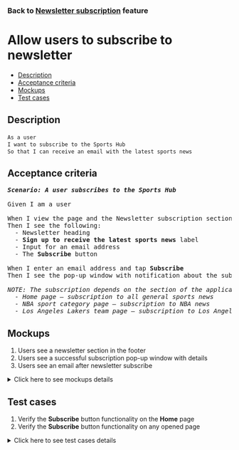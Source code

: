 ### Back to [Newsletter subscription](../../) feature

# Allow users to subscribe to newsletter

- [Description](#description)
- [Acceptance criteria](#acceptance-criteria)
- [Mockups](#mockups)
- [Test cases](#test-cases)

## Description

    As a user
    I want to subscribe to the Sports Hub
    So that I can receive an email with the latest sports news

## Acceptance criteria

<pre>
<b><i>Scenario: A user subscribes to the Sports Hub</i></b>

Given I am a user

When I view the page and the Newsletter subscription section in the footer
Then I see the following:
  - Newsletter heading
  - <b>Sign up to receive the latest sports news</b> label
  - Input for an email address
  - The <b>Subscribe</b> button

When I enter an email address and tap <b>Subscribe</b>
Then I see the pop-up window with notification about the subscribed news category

<i>NOTE: The subscription depends on the section of the application you are currently on, for example:
  - Home page – subscription to all general sports news
  - NBA sport category page – subscription to NBA news
  - Los Angeles Lakers team page – subscription to Los Angeles Lakers team news</i>
</pre>
</pre>

## Mockups

1. Users see a newsletter section in the footer
2. Users see a successful subscription pop-up window with details
3. Users see an email after newsletter subscribe

<details>
  <summary>Click here to see mockups details</summary>

**1. Users see a newsletter section in the footer:**

![Users see a newsletter section in the footer](/products/sports_hub_portal/mobile_application_features/newsletter_email/images/application_newsletter_footer.png)

**2. Users see a successful subscription pop-up window with details:**

![Users see a successful subscription pop-up window with details](/products/sports_hub_portal/mobile_application_features/newsletter_email/images/application_successful_subscription.png)

**3. Users see an email after newsletter subscribe:**

![Users see an email after newsletter subscribe](/products/sports_hub_portal/mobile_application_features/newsletter_email/images/newsletter_email.png)

</details>

## Test cases

1. Verify the <b>Subscribe</b> button functionality on the <b>Home</b> page
2. Verify the <b>Subscribe</b> button functionality on any opened page

<details>
  <summary>Click here to see test cases details</summary>

### **#1. Verify the Subscribe button functionality on the Home page**

|Preconditions|Steps|Expected result
--------------|-----|----------
|- On the application footer > <b>Newsletter</b>|1) In the <b>Your email address</b> field, enter an email address</br>2) Tap <b>Subscribe</b></br>3) Verify that the user is subscribed to all general sports news|2) The pop-up window appears with a notification that the user is subscribed to all general sports news</br>3) The user receives an email with the latest news from all categories on a daily basis|

### **#2. Verify the Subscribe button functionality on any opened page**

|Preconditions|Steps|Expected result
--------------|-----|----------
|- On the <b>NBA</b> league page/<b>Los Angeles Lakers</b> team page</br>- On the application footer > <b>Newsletter</b>|1) In the <b>Your email address</b> field, enter the user email address</br>2) Tap <b>Subscribe</b></br>3) Verify that the user is subscribed to <b>NBA</b> league/<b>Los Angeles Lakers</b> team news|2) The pop-up window appears with a notification that the user is subscribed to <b>NBA</b> league/<b>Los Angeles Lakers</b> team news</br>3) The user receives an email with the latest news from the appropriate category/team page on a daily basis|

</details>
